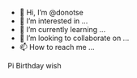- 👋 Hi, I’m @donotse
- 👀 I’m interested in ...
- 🌱 I’m currently learning ...
- 💞️ I’m looking to collaborate on ...
- 📫 How to reach me ...

<!---
donotse/donotse is a ✨ special ✨ repository because its `README.md` (this file) appears on your GitHub profile.
You can click the Preview link to take a look at your changes.
--->
Pi Birthday wish 
